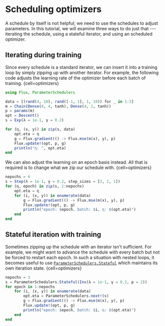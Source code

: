 # Scheduling optimizers

A schedule by itself is not helpful; we need to use the schedules to adjust parameters. In this tutorial, we will examine three ways to do just that --- iterating the schedule, using a stateful iterator, and using an scheduled optimizer.

## Iterating during training

Since every schedule is a standard iterator, we can insert it into a training loop by simply zipping up with another iterator. For example, the following code adjusts the learning rate of the optimizer before each batch of training.
{cell=optimizers}
```julia
using Flux, ParameterSchedulers

data = [(rand(4, 10), rand([-1, 1], 1, 10)) for _ in 1:3]
m = Chain(Dense(4, 4, tanh), Dense(4, 1, tanh))
p = params(m)
opt = Descent()
s = Exp(λ = 1e-1, γ = 0.2)

for (η, (x, y)) in zip(s, data)
    opt.eta = η
    g = Flux.gradient(() -> Flux.mse(m(x), y), p)
    Flux.update!(opt, p, g)
    println("η: ", opt.eta)
end
```

We can also adjust the learning on an epoch basis instead. All that is required is to change what we zip our schedule with.
{cell=optimizers}
```julia
nepochs = 6
s = Step(λ = 1e-1, γ = 0.2, step_sizes = [3, 2, 1])
for (η, epoch) in zip(s, 1:nepochs)
    opt.eta = η
    for (i, (x, y)) in enumerate(data)
        g = Flux.gradient(() -> Flux.mse(m(x), y), p)
        Flux.update!(opt, p, g)
        println("epoch: $epoch, batch: $i, η: $(opt.eta)")
    end
end
```

## Stateful iteration with training

Sometimes zipping up the schedule with an iterator isn't sufficient. For example, we might want to advance the schedule with every batch but not be forced to restart each epoch. In such a situation with nested loops, it becomes useful to use [`ParameterSchedulers.Stateful`](#) which maintains its own iteration state.
{cell=optimizers}
```julia
nepochs = 3
s = ParameterSchedulers.Stateful(Inv(λ = 1e-1, γ = 0.2, p = 2))
for epoch in 1:nepochs
    for (i, (x, y)) in enumerate(data)
        opt.eta = ParameterSchedulers.next!(s)
        g = Flux.gradient(() -> Flux.mse(m(x), y), p)
        Flux.update!(opt, p, g)
        println("epoch: $epoch, batch: $i, η: $(opt.eta)")
    end
end
```

<!-- ## Working with Flux optimizers

!!! warning
    Currently, we are porting `ScheduledOptim` to Flux.jl.
    It may be renamed once it is ported out of this package.

While the approaches above can be helpful when dealing with fine-grained training loops, it is usually simpler to just use a [`ScheduledOptim`](#).
{cell=optimizers}
```julia
nepochs = 3
s = Inv(λ = 1e-1, p = 2, γ = 0.2)
opt = ScheduledOptim(s, Descent())
for epoch in 1:nepochs
    for (i, (x, y)) in enumerate(data)
        g = Flux.gradient(() -> Flux.mse(m(x), y), p)
        Flux.update!(opt, p, g)
        println("epoch: $epoch, batch: $i, η: $(opt.optim.eta)")
    end
end
```
The scheduled optimizer, `opt`, can be used anywhere a Flux optimizer can. For example, it can be passed to `Flux.train!`. -->